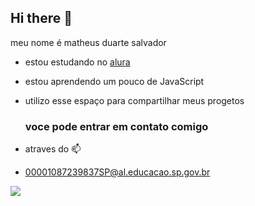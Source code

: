 ## Hi there 👋

meu nome é matheus duarte salvador

- estou estudando no [alura](https://www.alura.com.br/)
- estou aprendendo um pouco de JavaScript
- utilizo esse espaço para compartilhar meus progetos 


  ### voce pode entrar em  contato comigo
-  atraves do  📫 
- 00001087239837SP@al.educacao.sp.gov.br

![](https://media1.tenor.com/m/Tgi1zNdd-WgAAAAC/escudo-pulsando.gif)
